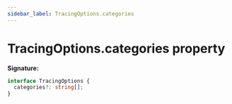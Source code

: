 ```yaml
---
sidebar_label: TracingOptions.categories
---
```


# TracingOptions.categories property

**Signature:**

```typescript
interface TracingOptions {
  categories?: string[];
}
```
